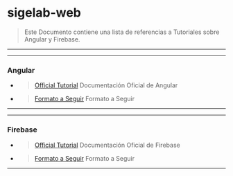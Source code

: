 # sigelab-web

> Este Documento contiene una lista de referencias a Tutoriales sobre Angular y Firebase.
------------


------------
### Angular

* > [Official Tutorial](https://angular.io/tutorial "Official Tutorial") Documentación Oficial de Angular

* > [Formato a Seguir](htto://formato-a-seguir "Formato a Seguir") Formato a Seguir


------------


------------
### Firebase

* > [Official Tutorial](https://firebase.google.com/docs/web/setup "Official Tutorial") Documentación Oficial de Firebase

* > [Formato a Seguir](htto://formato-a-seguir "Formato a Seguir") Formato a Seguir


------------
